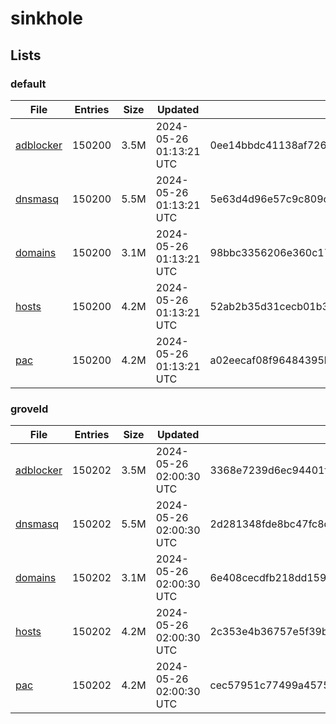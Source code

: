 # sinkhole

## Lists

### default

|File|Entries|Size|Updated|Hash|
|-|-|-|-|-|
|[adblocker](https://raw.githubusercontent.com/groveld/sinkhole/lists/default/adblocker.txt)|150200|3.5M|2024-05-26 01:13:21 UTC|0ee14bbdc41138af726b969a78f1a5c328f8657c3095e1f46265cf3a22ab5d17|
|[dnsmasq](https://raw.githubusercontent.com/groveld/sinkhole/lists/default/dnsmasq.txt)|150200|5.5M|2024-05-26 01:13:21 UTC|5e63d4d96e57c9c809c467cd59effd444ba23cb985e710e1ce1f70f9f36587fb|
|[domains](https://raw.githubusercontent.com/groveld/sinkhole/lists/default/domains.txt)|150200|3.1M|2024-05-26 01:13:21 UTC|98bbc3356206e360c17577eefb455d7bfe1035e767a335cfb008ab5023ca89c1|
|[hosts](https://raw.githubusercontent.com/groveld/sinkhole/lists/default/hosts.txt)|150200|4.2M|2024-05-26 01:13:21 UTC|52ab2b35d31cecb01b3b12567a004e4ef4ee89d00e0a7881db4164c76eb2c255|
|[pac](https://raw.githubusercontent.com/groveld/sinkhole/lists/default/pac.txt)|150200|4.2M|2024-05-26 01:13:21 UTC|a02eecaf08f96484395b7a979742af3db39bcb7f6259aca50a766b42a0b032cb|

### groveld

|File|Entries|Size|Updated|Hash|
|-|-|-|-|-|
|[adblocker](https://raw.githubusercontent.com/groveld/sinkhole/lists/groveld/adblocker.txt)|150202|3.5M|2024-05-26 02:00:30 UTC|3368e7239d6ec94401fe66b19e82341337f0b175da007b31db52337d52999129|
|[dnsmasq](https://raw.githubusercontent.com/groveld/sinkhole/lists/groveld/dnsmasq.txt)|150202|5.5M|2024-05-26 02:00:30 UTC|2d281348fde8bc47fc8d4144bbe5b7f5cb7620568cc9c040400dbe2f9a51d4ce|
|[domains](https://raw.githubusercontent.com/groveld/sinkhole/lists/groveld/domains.txt)|150202|3.1M|2024-05-26 02:00:30 UTC|6e408cecdfb218dd1597bf44d9107e0750909d348d06e2faf9c3ead4b761d60a|
|[hosts](https://raw.githubusercontent.com/groveld/sinkhole/lists/groveld/hosts.txt)|150202|4.2M|2024-05-26 02:00:30 UTC|2c353e4b36757e5f39bd657e1b30127a4272ba35593f3febcb1b4427216d5140|
|[pac](https://raw.githubusercontent.com/groveld/sinkhole/lists/groveld/pac.txt)|150202|4.2M|2024-05-26 02:00:30 UTC|cec57951c77499a45753c61816b62441bc46c4f77f5bca7babc684cef10839d4|
